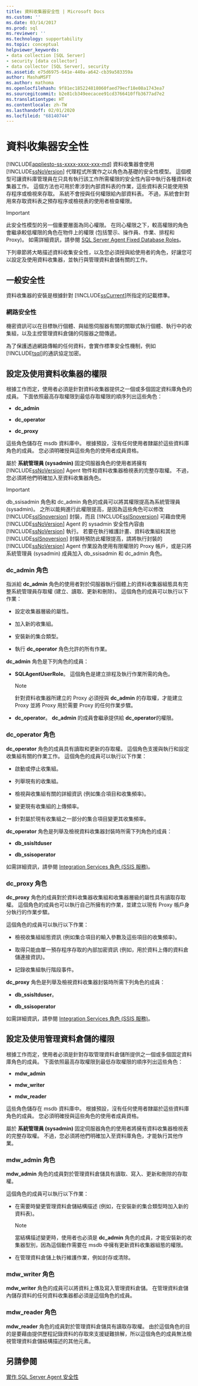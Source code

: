 ```yaml
---
title: 資料收集器安全性 | Microsoft Docs
ms.custom: ''
ms.date: 03/14/2017
ms.prod: sql
ms.reviewer: ''
ms.technology: supportability
ms.topic: conceptual
helpviewer_keywords:
- data collection [SQL Server]
- security [data collector]
- data collector [SQL Server], security
ms.assetid: e75d6975-641e-440a-a642-cb39a583359a
author: MashaMSFT
ms.author: mathoma
ms.openlocfilehash: 9f81ec185224818060faed79ecf18e08a1743ea7
ms.sourcegitcommit: b2e81cb349eecacee91cd3766410ffb3677ad7e2
ms.translationtype: HT
ms.contentlocale: zh-TW
ms.lasthandoff: 02/01/2020
ms.locfileid: "68140744"
---
```

# <a name="data-collector-security"></a>資料收集器安全性
[!INCLUDE[appliesto-ss-xxxx-xxxx-xxx-md](../../includes/appliesto-ss-xxxx-xxxx-xxx-md.md)]
  資料收集器會使用 [!INCLUDE[ssNoVersion](../../includes/ssnoversion-md.md)] 代理程式所實作之以角色為基礎的安全性模型。 這個模型可讓資料庫管理員在只具有執行該工作所需權限的安全性內容中執行各種資料收集器工作。 這個方法也可用於牽涉到內部資料表的作業，這些資料表只能使用預存程序或檢視來存取。 系統不會授與任何權限給內部資料表。 不過，系統會針對用來存取資料表之預存程序或檢視表的使用者檢查權限。  
  
> [!IMPORTANT]  
>  此安全性模型的另一個重要層面為同心權限。 在同心權限之下，較高權限的角色會繼承較低權限的角色在物件上的權限 (包括警示、操作員、作業、排程和 Proxy)。 如需詳細資訊，請參閱 [SQL Server Agent Fixed Database Roles](../../ssms/agent/sql-server-agent-fixed-database-roles.md)。  
  
 下列章節將大略描述資料收集安全性，以及您必須授與給使用者的角色，好讓您可以設定及使用資料收集器，並執行與管理資料倉儲有關的工作。  
  
## <a name="general-security"></a>一般安全性  
 資料收集器的安裝是根據針對 [!INCLUDE[ssCurrent](../../includes/sscurrent-md.md)]所指定的記載標準。  
  
### <a name="network-security"></a>網路安全性  
 機密資訊可以在目標執行個體、與組態伺服器有關的關聯式執行個體、執行中的收集組，以及主控管理資料倉儲的伺服器之間傳遞。  
  
 為了保護透過網路傳輸的任何資料，會實作標準安全性機制，例如 [!INCLUDE[tsql](../../includes/tsql-md.md)]的通訊協定加密。  
  
## <a name="permissions-for-configuring-and-using-the-data-collector"></a>設定及使用資料收集器的權限  
 根據工作而定，使用者必須是針對資料收集器提供之一個或多個固定資料庫角色的成員。 下面依照最高存取權限到最低存取權限的順序列出這些角色：  
  
-   **dc_admin**  
  
-   **dc_operator**  
  
-   **dc_proxy**  
  
 這些角色儲存在 msdb 資料庫中。 根據預設，沒有任何使用者隸屬於這些資料庫角色的成員。 您必須明確授與這些角色的使用者成員資格。  
  
 屬於 **系統管理員 (sysadmin)** 固定伺服器角色的使用者將擁有 [!INCLUDE[ssNoVersion](../../includes/ssnoversion-md.md)] Agent 物件和資料收集器檢視表的完整存取權。 不過，您必須將他們明確加入至資料收集器角色。  
  
> [!IMPORTANT]  
>  db_ssisadmin 角色和 dc_admin 角色的成員可以將其權限提高為系統管理員 (sysadmin)。 之所以能夠進行此權限提高，是因為這些角色可以修改 [!INCLUDE[ssISnoversion](../../includes/ssisnoversion-md.md)] 封裝，而且 [!INCLUDE[ssISnoversion](../../includes/ssisnoversion-md.md)] 可藉由使用 [!INCLUDE[ssNoVersion](../../includes/ssnoversion-md.md)] Agent 的 sysadmin 安全性內容由 [!INCLUDE[ssNoVersion](../../includes/ssnoversion-md.md)] 執行。 若要在執行維護計畫、資料收集組和其他 [!INCLUDE[ssISnoversion](../../includes/ssisnoversion-md.md)] 封裝時預防此權限提高，請將執行封裝的 [!INCLUDE[ssNoVersion](../../includes/ssnoversion-md.md)] Agent 作業設為使用有限權限的 Proxy 帳戶，或是只將系統管理員 (sysadmin) 成員加入 db_ssisadmin 和 dc_admin 角色。  
  
### <a name="dc_admin-role"></a>dc_admin 角色  
 指派給 **dc_admin** 角色的使用者對於伺服器執行個體上的資料收集器組態具有完整系統管理員存取權 (建立、讀取、更新和刪除)。 這個角色的成員可以執行以下作業：  
  
-   設定收集器層級的屬性。  
  
-   加入新的收集組。  
  
-   安裝新的集合類型。  
  
-   執行 **dc_operator** 角色允許的所有作業。  
  
 **dc_admin** 角色是下列角色的成員：  
  
-   **SQLAgentUserRole**。 這個角色是建立排程及執行作業所需的角色。  
  
    > [!NOTE]  
    >  針對資料收集器所建立的 Proxy 必須授與 **dc_admin** 的存取權，才能建立 Proxy 並將 Proxy 用於需要 Proxy 的任何作業步驟。  
  
-   **dc_operator**。 **dc_admin** 的成員會繼承提供給 **dc_operator**的權限。  
  
### <a name="dc_operator-role"></a>dc_operator 角色  
 **dc_operator** 角色的成員具有讀取和更新的存取權。 這個角色支援與執行和設定收集組有關的作業工作。 這個角色的成員可以執行以下作業：  
  
-   啟動或停止收集組。  
  
-   列舉現有的收集組。  
  
-   檢視與收集組有關的詳細資訊 (例如集合項目和收集頻率)。  
  
-   變更現有收集組的上傳頻率。  
  
-   針對屬於現有收集組之一部分的集合項目變更其收集頻率。  
  
 **dc_operator** 角色是列舉及檢視資料收集器封裝時所需下列角色的成員：  
  
-   **db_ssisltduser**  
  
-   **db_ssisoperator**  
  
 如需詳細資訊，請參閱 [Integration Services 角色 &#40;SSIS 服務&#41;](../../integration-services/security/integration-services-roles-ssis-service.md)。  
  
### <a name="dc_proxy-role"></a>dc_proxy 角色  
 **dc_proxy** 角色的成員對於資料收集器收集組和收集器層級的屬性具有讀取存取權。 這個角色的成員也可以執行自己所擁有的作業，並建立以現有 Proxy 帳戶身分執行的作業步驟。  
  
 這個角色的成員可以執行以下作業：  
  
-   檢視收集組組態資訊 (例如集合項目的輸入參數及這些項目的收集頻率)。  
  
-   取得只能由單一預存程序存取的內部加密資訊 (例如，用於資料上傳的資料倉儲連接資訊)。  
  
-   記錄收集組執行階段事件。  
  
 **dc_proxy** 角色是列舉及檢視資料收集器封裝時所需下列角色的成員：  
  
-   **db_ssisltduser**。  
  
-   **db_ssisoperator**  
  
 如需詳細資訊，請參閱 [Integration Services 角色 &#40;SSIS 服務&#41;](../../integration-services/security/integration-services-roles-ssis-service.md)。  
  
## <a name="permissions-for-configuring-and-using-the-management-data-warehouse"></a>設定及使用管理資料倉儲的權限  
 根據工作而定，使用者必須是針對存取管理資料倉儲所提供之一個或多個固定資料庫角色的成員。 下面依照最高存取權限到最低存取權限的順序列出這些角色：  
  
-   **mdw_admin**  
  
-   **mdw_writer**  
  
-   **mdw_reader**  
  
 這些角色儲存在 msdb 資料庫中。 根據預設，沒有任何使用者隸屬於這些資料庫角色的成員。 您必須明確授與這些角色的使用者成員資格。  
  
 屬於 **系統管理員 (sysadmin)** 固定伺服器角色的使用者將擁有資料收集器檢視表的完整存取權。 不過，您必須將他們明確加入至資料庫角色，才能執行其他作業。  
  
### <a name="mdw_admin-role"></a>mdw_admin 角色  
 **mdw_admin** 角色的成員對於管理資料倉儲具有讀取、寫入、更新和刪除的存取權。  
  
 這個角色的成員可以執行以下作業：  
  
-   在需要時變更管理資料倉儲結構描述 (例如，在安裝新的集合類型時加入新的資料表)。  
  
    > [!NOTE]  
    >  當結構描述變更時，使用者也必須是 **dc_admin** 角色的成員，才能安裝新的收集器型別，因為這個動作需要在 msdb 中擁有更新資料收集器組態的權限。  
  
-   在管理資料倉儲上執行維護作業，例如封存或清除。  
  
### <a name="mdw_writer-role"></a>mdw_writer 角色  
 **mdw_writer** 角色的成員可以將資料上傳及寫入管理資料倉儲。 在管理資料倉儲內儲存資料的任何資料收集器都必須是這個角色的成員。  
  
### <a name="mdw_reader-role"></a>mdw_reader 角色  
 **mdw_reader** 角色的成員對於管理資料倉儲具有讀取存取權。 由於這個角色的目的是要藉由提供歷程記錄資料的存取來支援疑難排解，所以這個角色的成員無法檢視管理資料倉儲結構描述的其他元素。  
  
## <a name="see-also"></a>另請參閱  
 [實作 SQL Server Agent 安全性](../../ssms/agent/implement-sql-server-agent-security.md)  
  
  
